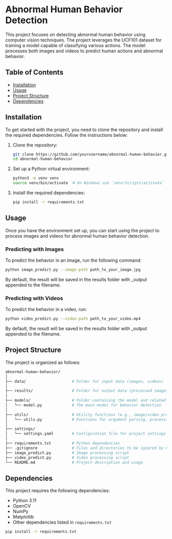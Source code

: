 # Abnormal Human Behavior Detection

This project focuses on detecting abnormal human behavior using computer vision techniques. The project leverages the UCF101 dataset for training a model capable of classifying various actions. The model processes both images and videos to predict human actions and abnormal behavior.

## Table of Contents
- [Installation](#installation)
- [Usage](#usage)
- [Project Structure](#project-structure)
- [Dependencies](#dependencies)

## Installation

To get started with the project, you need to clone the repository and install the required dependencies. Follow the instructions below:

1. Clone the repository:

    ```bash
    git clone https://github.com/yourusername/abnormal-human-behavior.git
    cd abnormal-human-behavior
    ```

2. Set up a Python virtual environment:

    ```bash
    python3 -m venv venv
    source venv/bin/activate  # On Windows use `venv\Scripts\activate`
    ```

3. Install the required dependencies:

    ```bash
    pip install -r requirements.txt
    ```

## Usage

Once you have the environment set up, you can start using the project to process images and videos for abnormal human behavior detection.

### Predicting with Images

To predict the behavior in an image, run the following command:

```bash
python image_predict.py --image-path path_to_your_image.jpg
```
By default, the result will be saved in the results folder with _output appended to the filename.
### Predicting with Videos
To predict the behavior in a video, run:
```bash
python video_predict.py --video-path path_to_your_video.mp4
```
By default, the result will be saved in the results folder with _output appended to the filename.

## Project Structure
The project is organized as follows:
```bash
abnormal-human-behavior/
│
├── data/                    # Folder for input data (images, videos)
│
├── results/                 # Folder for output data (processed images, videos)
│
├── models/                  # Folder containing the model and related code
│   └── model.py             # The main model for behavior detection
│
├── utils/                   # Utility functions (e.g., image/video processing)
│   └── utils.py             # Functions for argument parsing, processing, etc.
│
├── settings/ 
│   └── settings.yaml        # Configuration file for project settings (paths, model params, etc.)
│
├── requirements.txt         # Python dependencies
├── .gitignore               # Files and directories to be ignored by Git
├── image_predict.py         # Image processing script
├── video_predict.py         # Video processing script
└── README.md                # Project description and usage

```
## Dependencies
This project requires the following dependencies:

- Python 3.11
- OpenCV
- NumPy
- Matplotlib
- Other dependencies listed in `requirements.txt`
```bash
pip install -r requirements.txt

```

